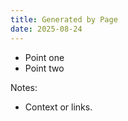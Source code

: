 ```yaml
---
title: Generated by Page
date: 2025-08-24
---
```


- Point one
- Point two

Notes:
- Context or links.
